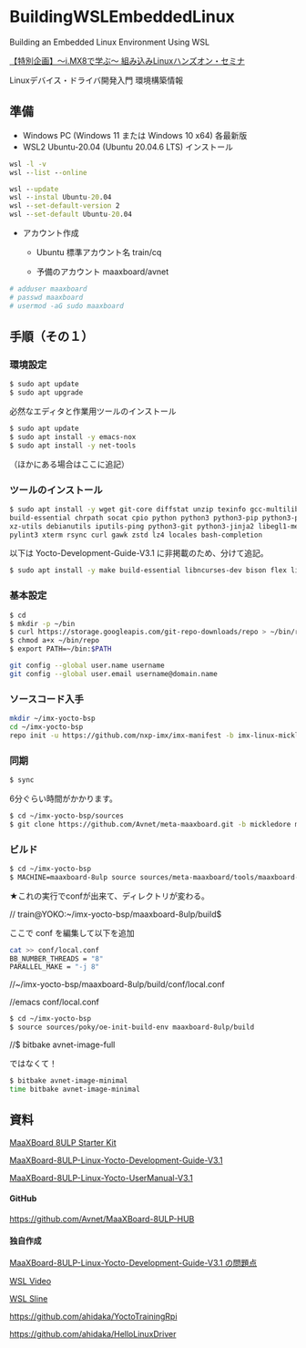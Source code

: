 # BuildingWSLEmbeddedLinux
Building an Embedded Linux Environment Using WSL


[【特別企画】～i.MX8で学ぶ～ 組み込みLinuxハンズオン・セミナ](https://interface.cqpub.co.jp/linux-hands-on/)

Linuxデバイス・ドライバ開発入門 環境構築情報

## 準備

- Windows PC (Windows 11 または Windows 10 x64) 各最新版
- WSL2 Ubuntu-20.04 (Ubuntu 20.04.6 LTS) インストール

```cmd
wsl -l -v
wsl --list --online

wsl --update
wsl --instal Ubuntu-20.04
wsl --set-default-version 2
wsl --set-default Ubuntu-20.04
```

- アカウント作成
  - Ubuntu 標準アカウント名
    train/cq

  - 予備のアカウント
    maaxboard/avnet

```sh
# adduser maaxboard
# passwd maaxboard
# usermod -aG sudo maaxboard
```

## 手順（その１）

### 環境設定

```sh
$ sudo apt update
$ sudo apt upgrade
```

必然なエディタと作業用ツールのインストール

```sh
$ sudo apt update
$ sudo apt install -y emacs-nox
$ sudo apt install -y net-tools
```

（ほかにある場合はここに追記）

### ツールのインストール

```sh
$ sudo apt install -y wget git-core diffstat unzip texinfo gcc-multilib \
build-essential chrpath socat cpio python python3 python3-pip python3-pexpect \
xz-utils debianutils iputils-ping python3-git python3-jinja2 libegl1-mesa libsdl1.2-dev \
pylint3 xterm rsync curl gawk zstd lz4 locales bash-completion
```

以下は Yocto-Development-Guide-V3.1 に非掲載のため、分けて追記。

```sh
$ sudo apt install -y make build-essential libncurses-dev bison flex libssl-dev libelf-dev
```

### 基本設定

```sh
$ cd
$ mkdir -p ~/bin
$ curl https://storage.googleapis.com/git-repo-downloads/repo > ~/bin/repo
$ chmod a+x ~/bin/repo
$ export PATH=~/bin:$PATH
```

```sh
git config --global user.name username
git config --global user.email username@domain.name
```

### ソースコード入手

```sh
mkdir ~/imx-yocto-bsp
cd ~/imx-yocto-bsp
repo init -u https://github.com/nxp-imx/imx-manifest -b imx-linux-mickledore -m imx-6.1.22-2.0.0.xml
```

### 同期

```sh
$ sync
```

6分ぐらい時間がかかります。

```sh
$ cd ~/imx-yocto-bsp/sources
$ git clone https://github.com/Avnet/meta-maaxboard.git -b mickledore meta-maaxboard
```

### ビルド

```sh
$ cd ~/imx-yocto-bsp
$ MACHINE=maaxboard-8ulp source sources/meta-maaxboard/tools/maaxboard-setup.sh -b maaxboard-8ulp/build
```

★これの実行でconfが出来て、ディレクトリが変わる。

// train@YOKO:~/imx-yocto-bsp/maaxboard-8ulp/build$ 

ここで conf を編集して以下を追加

```sh
cat >> conf/local.conf
BB_NUMBER_THREADS = "8"
PARALLEL_MAKE = "-j 8"
```

//~/imx-yocto-bsp/maaxboard-8ulp/build/conf/local.conf

//emacs conf/local.conf

```sh
$ cd ~/imx-yocto-bsp
$ source sources/poky/oe-init-build-env maaxboard-8ulp/build
```

//$ bitbake avnet-image-full

ではなくて！

```sh
$ bitbake avnet-image-minimal
time bitbake avnet-image-minimal
```

## 資料

[MaaXBoard 8ULP Starter Kit](https://www.avnet.com/wps/portal/us/products/avnet-boards/avnet-board-families/maaxboard/maaxboard-8ulp/)

[MaaXBoard-8ULP-Linux-Yocto-Development-Guide-V3.1](https://www.avnet.com/wps/wcm/connect/onesite/4fa62a19-239c-40c9-aff6-8a122f993f1e/MaaXBoard-8ULP-Linux-Yocto-Development-Guide-V3.1.pdf?MOD=AJPERES&CACHEID=ROOTWORKSPACE.Z18_NA5A1I41L0ICD0ABNDMDDG0000-4fa62a19-239c-40c9-aff6-8a122f993f1e-oKQ-1ib)

[MaaXBoard-8ULP-Linux-Yocto-UserManual-V3.1](https://www.avnet.com/wps/wcm/connect/onesite/07e9ad99-8969-40c1-b632-db97adf350d0/MaaXBoard-8ULP-Linux-Yocto-UserManual-V3.1.pdf?MOD=AJPERES&CACHEID=ROOTWORKSPACE.Z18_NA5A1I41L0ICD0ABNDMDDG0000-07e9ad99-8969-40c1-b632-db97adf350d0-oKQ-2Mr)


#### GitHub

https://github.com/Avnet/MaaXBoard-8ULP-HUB

#### 独自作成

[MaaXBoard-8ULP-Linux-Yocto-Development-Guide-V3.1
の問題点](IssuesOfDevelopmentGuide.md)

[WSL Video](https://www.youtube.com/watch?v=S78OAxQjPoA)

[WSL Sline](https://www.slideshare.net/slideshow/tips-and-tricks-for-wsl-users-two-easy-and-reliable-ways-to-get-started-with-openssl-server/271345097)


https://github.com/ahidaka/YoctoTrainingRpi

https://github.com/ahidaka/HelloLinuxDriver
